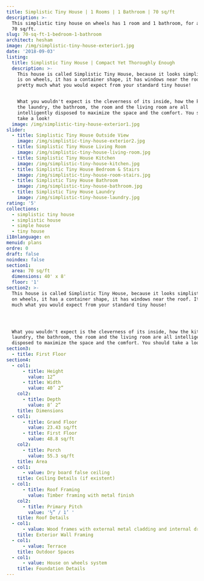 ```yaml
---
title: Simplistic Tiny House | 1 Rooms | 1 Bathroom | 70 sq/ft
description: >-
  This simplistic tiny house on wheels has 1 room and 1 bathroom, for a total of
  70 sq/ft.
slug: 70-sq-ft-1-bedroom-1-bathroom
architect: hesham
image: /img/simplistic-tiny-house-exterior1.jpg
date: '2018-09-03'
listing:
  title: Simplistic Tiny House | Compact Yet Thoroughly Enough
  description: >-
    This house is called Simplistic Tiny House, because it looks simplistic: it
    is on wheels, it has a container shape, it has windows near the roof. It's
    pretty much what you would expect from your standard tiny house! 


    What you wouldn't expect is the cleverness of its inside, how the kitchen,
    the laundry, the bathroom, the room and the living room are all
    intelligently disposed to maximize the space and the comfort. You should
    take a look!
  image: /img/simplistic-tiny-house-exterior1.jpg
slider:
  - title: Simplistic Tiny House Outside View
    image: /img/simplistic-tiny-house-exterior2.jpg
  - title: Simplistic Tiny House Living Room
    image: /img/simplistic-tiny-house-living-room.jpg
  - title: Simplistic Tiny House Kitchen
    image: /img/simplistic-tiny-house-kitchen.jpg
  - title: Simplistic Tiny House Bedroom & Stairs
    image: /img/simplistic-tiny-house-room-stairs.jpg
  - title: Simplistic Tiny House Bathroom
    image: /img/simplistic-tiny-house-bathroom.jpg
  - title: Simplistic Tiny House Laundry
    image: /img/simplistic-tiny-house-laundry.jpg
rating: '5'
collections:
  - simplistic tiny house
  - simplistic house
  - simple house
  - tiny house
i18nlanguage: en
menuid: plans
ordre: 0
draft: false
noindex: false
section1:
  area: 70 sq/ft
  dimensions: 40' x 8'
  floor: '1'
section2: >-
  This house is called Simplistic Tiny House, because it looks simplistic: it is
  on wheels, it has a container shape, it has windows near the roof. It's pretty
  much what you would expect from your standard tiny house! 




  What you wouldn't expect is the cleverness of its inside, how the kitchen, the
  laundry, the bathroom, the room and the living room are all intelligently
  disposed to maximize the space and the comfort. You should take a look!
section3:
  - title: First Floor
section4:
  - col1:
      - title: Height
        value: 12”
      - title: Width
        value: 40’ 2”
    col2:
      - title: Depth
        value: 8’ 2”
    title: Dimensions
  - col1:
      - title: Grand Floor
        value: 23.43 sq/ft
      - title: First Floor
        value: 48.8 sq/ft
    col2:
      - title: Porch
        value: 55.3 sq/ft
    title: Area
  - col1:
      - value: Dry board false ceiling
    title: Ceiling Details (if existent)
  - col1:
      - title: Roof Framing
        value: Timber framing with metal finish
    col2:
      - title: Primary Pitch
        value: '½” / 1’ '
    title: Roof Details
  - col1:
      - value: Wood frames with external metal cladding and internal dry board walls
    title: Exterior Wall Framing
  - col1:
      - value: Terrace
    title: Outdoor Spaces
  - col1:
      - value: House on wheels system
    title: Foundation Details
---
```


